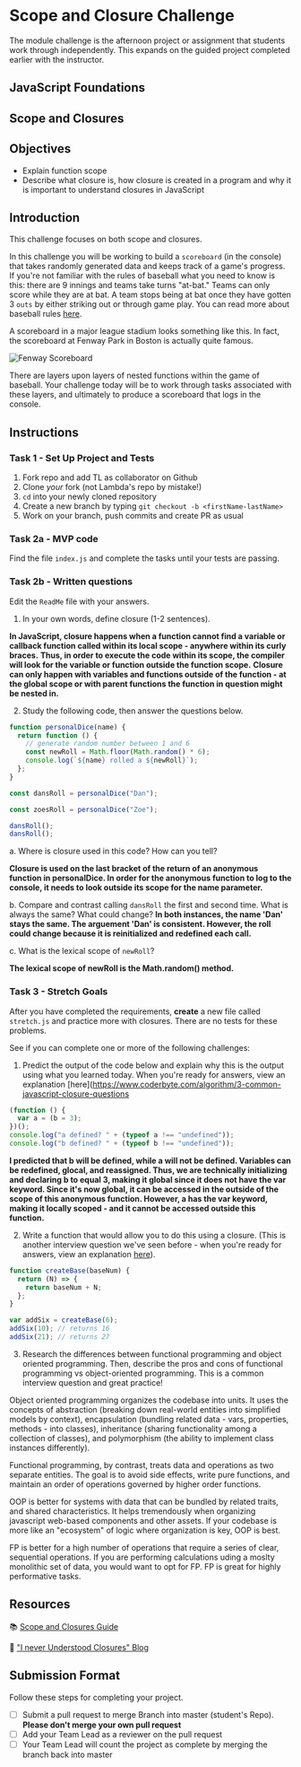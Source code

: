 # Scope and Closure Challenge

The module challenge is the afternoon project or assignment that students work through independently. This expands on the guided project completed earlier with the instructor.

## JavaScript Foundations

## Scope and Closures

## Objectives

- Explain function scope
- Describe what closure is, how closure is created in a program and why it is important to understand closures in JavaScript

## Introduction

This challenge focuses on both scope and closures.

In this challenge you will be working to build a `scoreboard` (in the console) that takes randomly generated data and keeps track of a game's progress. If you're not familiar with the rules of baseball what you need to know is this: there are 9 innings and teams take turns "at-bat." Teams can only score while they are at bat. A team stops being at bat once they have gotten 3 `outs` by either striking out or through game play. You can read more about baseball rules [here](https://www.rulesofsport.com/sports/baseball.html).

A scoreboard in a major league stadium looks something like this. In fact, the scoreboard at Fenway Park in Boston is actually quite famous.

![Fenway Scoreboard](https://storage.googleapis.com/afs-prod/media/media:e959506330fd4e5890023c93cfbaac55/800.jpeg)

There are layers upon layers of nested functions within the game of baseball. Your challenge today will be to work through tasks associated with these layers, and ultimately to produce a scoreboard that logs in the console.

## Instructions

### Task 1 - Set Up Project and Tests

1. Fork repo and add TL as collaborator on Github
2. Clone _your_ fork (not Lambda's repo by mistake!)
3. `cd` into your newly cloned repository
4. Create a new branch by typing `git checkout -b <firstName-lastName>`
5. Work on your branch, push commits and create PR as usual

### Task 2a - MVP code

Find the file `index.js` and complete the tasks until your tests are passing.

### Task 2b - Written questions

Edit the `ReadMe` file with your answers.

1. In your own words, define closure (1-2 sentences).

**In JavaScript, closure happens when a function cannot find a variable or callback function called within its local scope - anywhere within its curly braces.**
**Thus, in order to execute the code within its scope, the compiler will look for the variable or function outside the function scope.**
**Closure can only happen with variables and functions outside of the function - at the global scope or with parent functions the function in question might be nested in.**

2. Study the following code, then answer the questions below.

```js
function personalDice(name) {
  return function () {
    // generate random number between 1 and 6
    const newRoll = Math.floor(Math.random() * 6);
    console.log(`${name} rolled a ${newRoll}`);
  };
}

const dansRoll = personalDice("Dan");

const zoesRoll = personalDice("Zoe");

dansRoll();
dansRoll();
```

a. Where is closure used in this code? How can you tell?

**Closure is used on the last bracket of the return of an anonymous function in personalDice. In order for the anonymous function to log to the console, it needs to look outside its scope for the name parameter.**

b. Compare and contrast calling `dansRoll` the first and second time. What is always the same? What could change?
**In both instances, the name 'Dan' stays the same. The arguement 'Dan' is consistent. However, the roll could change because it is reinitialized and redefined each call.**

c. What is the lexical scope of `newRoll`?

**The lexical scope of newRoll is the Math.random() method.**

### Task 3 - Stretch Goals

After you have completed the requirements, **create** a new file called `stretch.js` and practice more with closures. There are no tests for these problems.

See if you can complete one or more of the following challenges:

1. Predict the output of the code below and explain why this is the output using what you learned today.
   When you're ready for answers, view an explanation [here](https://www.coderbyte.com/algorithm/3-common-javascript-closure-questions

```js
(function () {
  var a = (b = 3);
})();
console.log("a defined? " + (typeof a !== "undefined"));
console.log("b defined? " + (typeof b !== "undefined"));
```

**I predicted that b will be defined, while a will not be defined. Variables can be redefined, glocal, and reassigned. Thus, we are technically initializing and declaring b to equal 3, making it global since it does not have the var keyword. Since it's now global, it can be accessed in the outside of the scope of this anonymous function. However, a has the var keyword, making it locally scoped - and it cannot be accessed outside this function.**

2. Write a function that would allow you to do this using a closure. (This is another interview question we've seen before - when you're ready for answers, view an explanation [here](https://www.coderbyte.com/algorithm/3-common-javascript-closure-questions)).

```js
function createBase(baseNum) {
  return (N) => {
    return baseNum + N;
  };
}

var addSix = createBase(6);
addSix(10); // returns 16
addSix(21); // returns 27
```

3. Research the differences between functional programming and object oriented programming. Then, describe the pros and cons of functional programming vs object-oriented programming. This is a common interview question and great practice!

Object oriented programming organizes the codebase into units. It uses the concepts of abstraction (breaking down real-world entities into simplified models by context), encapsulation (bundling related data - vars, properties, methods - into classes), inheritance (sharing functionality among a collection of classes), and polymorphism (the ability to implement class instances differently).

Functional programming, by contrast, treats data and operations as two separate entities. The goal is to avoid side effects, write pure functions, and maintain an order of operations governed by higher order functions.

OOP is better for systems with data that can be bundled by related traits, and shared characteristics.
It helps tremendously when organizing javascript web-based components and other assets.
If your codebase is more like an "ecosystem" of logic where organization is key, OOP is best.

FP is better for a high number of operations that require a series of clear, sequential operations.
If you are performing calculations uding a moslty monolithic set of data, you would want to opt for FP.
FP is great for highly performative tasks.

## Resources

📚 [Scope and Closures Guide](https://css-tricks.com/javascript-scope-closures/)

🧠 ["I never Understood Closures" Blog](https://medium.com/dailyjs/i-never-understood-javascript-closures-9663703368e8)

## Submission Format

Follow these steps for completing your project.

- [ ] Submit a pull request to merge <firstName-lastName> Branch into master (student's Repo). **Please don't merge your own pull request**
- [ ] Add your Team Lead as a reviewer on the pull request
- [ ] Your Team Lead will count the project as complete by merging the branch back into master
